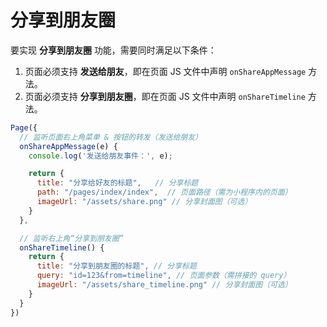 # 分享到朋友圈

要实现 **分享到朋友圈** 功能，需要同时满足以下条件：

1. 页面必须支持 **发送给朋友**，即在页面 JS 文件中声明 `onShareAppMessage` 方法。
2. 页面必须支持 **分享到朋友圈**，即在页面 JS 文件中声明 `onShareTimeline` 方法。

```js
Page({
  // 监听页面右上角菜单 & 按钮的转发（发送给朋友）
  onShareAppMessage(e) {
    console.log('发送给朋友事件：', e);

    return {
      title: "分享给好友的标题",   // 分享标题
      path: "/pages/index/index",  // 页面路径（需为小程序内的页面）
      imageUrl: "/assets/share.png" // 分享封面图（可选）
    }
  },

  // 监听右上角“分享到朋友圈”
  onShareTimeline() {
    return {
      title: "分享到朋友圈的标题", // 分享标题
      query: "id=123&from=timeline", // 页面参数（需拼接的 query）
      imageUrl: "/assets/share_timeline.png" // 分享封面图（可选）
    }
  }
})
```


